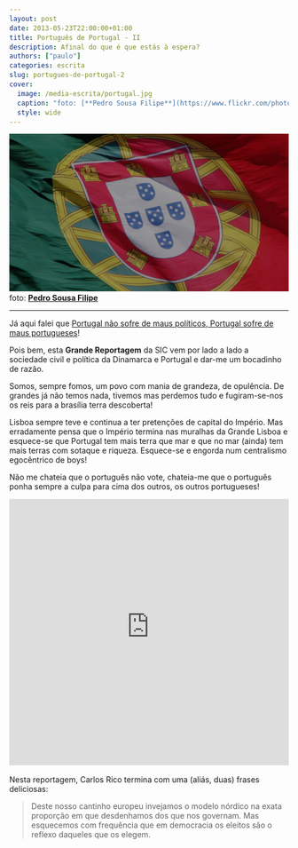 ```yaml
---
layout: post
date: 2013-05-23T22:00:00+01:00
title: Português de Portugal - II
description: Afinal do que é que estás à espera?
authors: ["paulo"]
categories: escrita
slug: portugues-de-portugal-2
cover:
  image: /media-escrita/portugal.jpg
  caption: "foto: [**Pedro Sousa Filipe**](https://www.flickr.com/photos/pedro-sousa-filipe/8842625616/)"
  style: wide
---
```


  ![](/media-escrita/portugal.jpg)
  foto: [**Pedro Sousa Filipe**](https://www.flickr.com/photos/pedro-sousa-filipe/8842625616/)

---

Já aqui falei que [Portugal não sofre de maus políticos, Portugal sofre de maus portugueses](/escrita/portugal-2)!

Pois bem, esta **Grande Reportagem** da SIC vem por lado a lado a sociedade civil e política da Dinamarca e Portugal e dar-me um bocadinho de razão.

Somos, sempre fomos, um povo com mania de grandeza, de opulência.
De grandes já não temos nada, tivemos mas perdemos tudo e fugiram-se-nos os reis para a brasília terra descoberta!

Lisboa sempre teve e continua a ter pretenções de capital do Império. Mas erradamente pensa que o Império termina nas muralhas da Grande Lisboa e esquece-se que Portugal tem mais terra que mar e que no mar (ainda) tem mais terras com sotaque e riqueza. Esquece-se e engorda num centralismo egocêntrico de boys!

Não me chateia que o português não vote, chateia-me que o português ponha sempre a culpa para cima dos outros, os outros portugueses!

<iframe width="100%" height="480" src="https://www.youtube-nocookie.com/embed/0CGTTIPfVoY?rel=0&amp;showinfo=0" frameborder="0" allow="autoplay; encrypted-media" allowfullscreen></iframe>

Nesta reportagem, Carlos Rico termina com uma (aliás, duas) frases deliciosas:

> Deste nosso cantinho europeu invejamos o modelo nórdico na exata proporção em que desdenhamos dos que nos governam. Mas esquecemos com frequência que em democracia os eleitos são o reflexo daqueles que os elegem.
